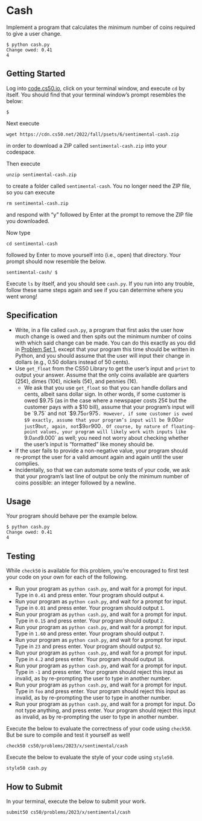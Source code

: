 Cash
====

Implement a program that calculates the minimum number of coins required to give a user change.

    $ python cash.py
    Change owed: 0.41
    4
    

Getting Started
---------------

Log into [code.cs50.io](https://code.cs50.io/), click on your terminal window, and execute `cd` by itself. You should find that your terminal window’s prompt resembles the below:

    $
    

Next execute

    wget https://cdn.cs50.net/2022/fall/psets/6/sentimental-cash.zip
    

in order to download a ZIP called `sentimental-cash.zip` into your codespace.

Then execute

    unzip sentimental-cash.zip
    

to create a folder called `sentimental-cash`. You no longer need the ZIP file, so you can execute

    rm sentimental-cash.zip
    

and respond with “y” followed by Enter at the prompt to remove the ZIP file you downloaded.

Now type

    cd sentimental-cash
    

followed by Enter to move yourself into (i.e., open) that directory. Your prompt should now resemble the below.

    sentimental-cash/ $
    

Execute `ls` by itself, and you should see `cash.py`. If you run into any trouble, follow these same steps again and see if you can determine where you went wrong!

Specification
-------------

*   Write, in a file called `cash.py`, a program that first asks the user how much change is owed and then spits out the minimum number of coins with which said change can be made. You can do this exactly as you did in [Problem Set 1](../../1/), except that your program this time should be written in Python, and you should assume that the user will input their change in dollars (e.g., 0.50 dollars instead of 50 cents).
*   Use `get_float` from the CS50 Library to get the user’s input and `print` to output your answer. Assume that the only coins available are quarters (25¢), dimes (10¢), nickels (5¢), and pennies (1¢).
    *   We ask that you use `get_float` so that you can handle dollars and cents, albeit sans dollar sign. In other words, if some customer is owed $9.75 (as in the case where a newspaper costs 25¢ but the customer pays with a $10 bill), assume that your program’s input will be `9.75` and not `$9.75` or `975`. However, if some customer is owed $9 exactly, assume that your program’s input will be `9.00` or just `9` but, again, not `$9` or `900`. Of course, by nature of floating-point values, your program will likely work with inputs like `9.0` and `9.000` as well; you need not worry about checking whether the user’s input is “formatted” like money should be.
*   If the user fails to provide a non-negative value, your program should re-prompt the user for a valid amount again and again until the user complies.
*   Incidentally, so that we can automate some tests of your code, we ask that your program’s last line of output be only the minimum number of coins possible: an integer followed by a newline.

Usage
-----

Your program should behave per the example below.

    $ python cash.py
    Change owed: 0.41
    4
    

Testing
-------

While `check50` is available for this problem, you’re encouraged to first test your code on your own for each of the following.

*   Run your program as `python cash.py`, and wait for a prompt for input. Type in `0.41` and press enter. Your program should output `4`.
*   Run your program as `python cash.py`, and wait for a prompt for input. Type in `0.01` and press enter. Your program should output `1`.
*   Run your program as `python cash.py`, and wait for a prompt for input. Type in `0.15` and press enter. Your program should output `2`.
*   Run your program as `python cash.py`, and wait for a prompt for input. Type in `1.60` and press enter. Your program should output `7`.
*   Run your program as `python cash.py`, and wait for a prompt for input. Type in `23` and press enter. Your program should output `92`.
*   Run your program as `python cash.py`, and wait for a prompt for input. Type in `4.2` and press enter. Your program should output `18`.
*   Run your program as `python cash.py`, and wait for a prompt for input. Type in `-1` and press enter. Your program should reject this input as invalid, as by re-prompting the user to type in another number.
*   Run your program as `python cash.py`, and wait for a prompt for input. Type in `foo` and press enter. Your program should reject this input as invalid, as by re-prompting the user to type in another number.
*   Run your program as `python cash.py`, and wait for a prompt for input. Do not type anything, and press enter. Your program should reject this input as invalid, as by re-prompting the user to type in another number.

Execute the below to evaluate the correctness of your code using `check50`. But be sure to compile and test it yourself as well!

    check50 cs50/problems/2023/x/sentimental/cash
    

Execute the below to evaluate the style of your code using `style50`.

    style50 cash.py
    

How to Submit
-------------

In your terminal, execute the below to submit your work.

    submit50 cs50/problems/2023/x/sentimental/cash